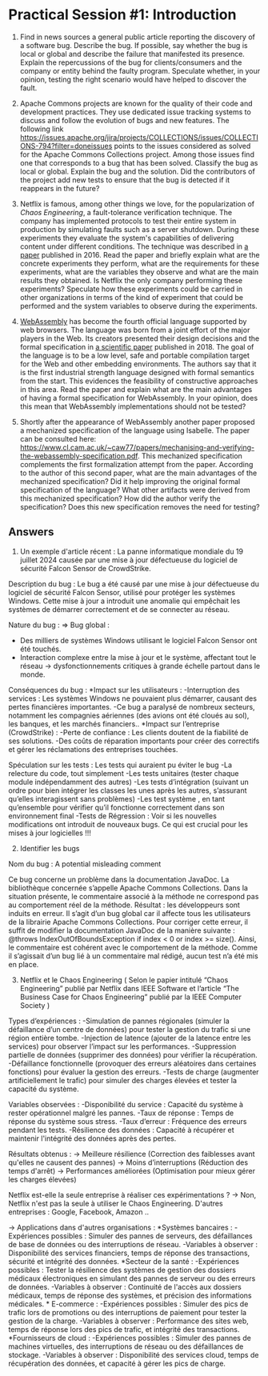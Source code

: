 # Practical Session #1: Introduction

1. Find in news sources a general public article reporting the discovery of a software bug. Describe the bug. If possible, say whether the bug is local or global and describe the failure that manifested its presence. Explain the repercussions of the bug for clients/consumers and the company or entity behind the faulty program. Speculate whether, in your opinion, testing the right scenario would have helped to discover the fault.

2. Apache Commons projects are known for the quality of their code and development practices. They use dedicated issue tracking systems to discuss and follow the evolution of bugs and new features. The following link https://issues.apache.org/jira/projects/COLLECTIONS/issues/COLLECTIONS-794?filter=doneissues points to the issues considered as solved for the Apache Commons Collections project. Among those issues find one that corresponds to a bug that has been solved. Classify the bug as local or global. Explain the bug and the solution. Did the contributors of the project add new tests to ensure that the bug is detected if it reappears in the future?

3. Netflix is famous, among other things we love, for the popularization of *Chaos Engineering*, a fault-tolerance verification technique. The company has implemented protocols to test their entire system in production by simulating faults such as a server shutdown. During these experiments they evaluate the system's capabilities of delivering content under different conditions. The technique was described in [a paper](https://arxiv.org/ftp/arxiv/papers/1702/1702.05843.pdf) published in 2016. Read the paper and briefly explain what are the concrete experiments they perform, what are the requirements for these experiments, what are the variables they observe and what are the main results they obtained. Is Netflix the only company performing these experiments? Speculate how these experiments could be carried in other organizations in terms of the kind of experiment that could be performed and the system variables to observe during the experiments.

4. [WebAssembly](https://webassembly.org/) has become the fourth official language supported by web browsers. The language was born from a joint effort of the major players in the Web. Its creators presented their design decisions and the formal specification in [a scientific paper](https://people.mpi-sws.org/~rossberg/papers/Haas,%20Rossberg,%20Schuff,%20Titzer,%20Gohman,%20Wagner,%20Zakai,%20Bastien,%20Holman%20-%20Bringing%20the%20Web%20up%20to%20Speed%20with%20WebAssembly.pdf) published in 2018. The goal of the language is to be a low level, safe and portable compilation target for the Web and other embedding environments. The authors say that it is the first industrial strength language designed with formal semantics from the start. This evidences the feasibility of constructive approaches in this area. Read the paper and explain what are the main advantages of having a formal specification for WebAssembly. In your opinion, does this mean that WebAssembly implementations should not be tested? 

5.  Shortly after the appearance of WebAssembly another paper proposed a mechanized specification of the language using Isabelle. The paper can be consulted here: https://www.cl.cam.ac.uk/~caw77/papers/mechanising-and-verifying-the-webassembly-specification.pdf. This mechanized specification complements the first formalization attempt from the paper. According to the author of this second paper, what are the main advantages of the mechanized specification? Did it help improving the original formal specification of the language? What other artifacts were derived from this mechanized specification? How did the author verify the specification? Does this new specification removes the need for testing?

## Answers

1. Un exemple d'article récent : 
La panne informatique mondiale du 19 juillet 2024  causée par une mise à jour défectueuse du logiciel de sécurité Falcon Sensor de CrowdStrike. 


Description du bug :
Le bug a été causé par une mise à jour défectueuse du logiciel de sécurité Falcon Sensor, utilisé pour protéger les systèmes Windows. Cette mise à jour a introduit une anomalie qui empêchait les systèmes de démarrer correctement et de se connecter au réseau. 


Nature du bug : 
⇒ Bug global : 
- Des milliers de systèmes Windows utilisant le logiciel Falcon Sensor ont été touchés.
- Interaction complexe entre la mise à jour et le système, affectant tout le réseau
→ dysfonctionnements critiques à grande échelle partout dans le monde.


Conséquences du bug : 
    *Impact sur les utilisateurs :
        -Interruption des services : Les systèmes Windows ne pouvaient plus démarrer, causant des pertes financières importantes. 
        -Ce bug a paralysé de nombreux secteurs, notamment les compagnies aériennes (des avions ont été cloués au sol), les banques, et les marchés financiers..
    *Impact sur l’entreprise (CrowdStrike) :
        -Perte de confiance : Les clients doutent de la fiabilité de ses solutions.
        -Des coûts de réparation importants pour créer des correctifs et gérer les réclamations des entreprises touchées.


Spéculation sur les tests : Les tests qui auraient pu éviter le bug
    -La relecture du code, tout simplement
    -Les tests unitaires (tester chaque module indépendamment des autres)
    -Les tests d’intégration (suivant un ordre pour bien intégrer les classes les unes après les autres, s’assurant qu’elles interagissent sans problèmes)
    -Les test système , en tant qu’ensemble pour vérifier qu’il fonctionne correctement dans son environnement final
    -Tests de Régression : Voir si les nouvelles modifications ont introduit de nouveaux bugs. Ce qui est crucial pour les mises à jour logicielles !!!



2. Identifier les bugs

Nom du bug : A potential misleading comment

Ce bug concerne un problème dans la documentation JavaDoc. La bibliothèque concernée s’appelle Apache Commons Collections. Dans la situation présente, le commentaire associé à la méthode ne correspond pas au comportement réel de la méthode. Résultat : les développeurs sont induits en erreur. Il s’agit d’un bug global car il affecte tous les utilisateurs de la librairie Apache Commons Collections. Pour corriger cette erreur, il suffit de modifier la documentation JavaDoc de la manière suivante : 
@throws IndexOutOfBoundsException if index < 0 or index >= size().
Ainsi, le commentaire est cohérent avec le comportement de la méthode. Comme il s’agissait d’un bug lié à un commentaire mal rédigé, aucun test n’a été mis en place.


3. Netflix et le Chaos Engineering
( Selon le papier intitulé “Chaos Engineering” publié par Netflix dans IEEE Software et l’article “The Business Case for Chaos Engineering” publié par la IEEE Computer Society )


Types d’expériences : 
    -Simulation de pannes régionales (simuler la défaillance d’un centre de données) pour tester la gestion du trafic si une région entière tombe.
    -Injection de latence (ajouter de la latence entre les services) pour observer l’impact sur les performances.
    -Suppression partielle de données (supprimer des données) pour vérifier la récupération. 
    -Défaillance fonctionnelle (provoquer des erreurs aléatoires dans certaines fonctions) pour évaluer la gestion des erreurs.
    -Tests de charge (augmenter artificiellement le trafic) pour simuler des charges élevées et tester la capacité du système.


Variables observées : 
    -Disponibilité du service : Capacité du système à rester opérationnel malgré les pannes.
    -Taux de réponse : Temps de réponse du système sous stress.
    -Taux d’erreur : Fréquence des erreurs pendant les tests.
    -Résilience des données : Capacité à récupérer et maintenir l'intégrité des données après des pertes.


Résultats obtenus : 
→ Meilleure résilience (Correction des faiblesses avant qu'elles ne causent des pannes)
→ Moins d’interruptions (Réduction des temps d'arrêt)
→ Performances améliorées (Optimisation pour mieux gérer les charges élevées)


Netflix est-elle la seule entreprise à réaliser ces expérimentations ?
→ Non, Netflix n'est pas la seule à utiliser le Chaos Engineering. D'autres entreprises : Google, Facebook, Amazon ..

→ Applications dans d'autres organisations :
    *Systèmes bancaires :
        -Expériences possibles : Simuler des pannes de serveurs, des défaillances de base de données ou des interruptions de réseau.
        -Variables à observer : Disponibilité des services financiers, temps de réponse des transactions, sécurité et intégrité des données.
    *Secteur de la santé :
        -Expériences possibles : Tester la résilience des systèmes de gestion des dossiers médicaux électroniques en simulant des pannes de serveur ou des erreurs de données.
        -Variables à observer : Continuité de l'accès aux dossiers médicaux, temps de réponse des systèmes, et précision des informations médicales.
    * E-commerce :
        -Expériences possibles : Simuler des pics de trafic lors de promotions ou des interruptions de paiement pour tester la gestion de la charge.
        -Variables à observer : Performance des sites web, temps de réponse lors des pics de trafic, et intégrité des transactions.
    *Fournisseurs de cloud :
        -Expériences possibles : Simuler des pannes de machines virtuelles, des interruptions de réseau ou des défaillances de stockage.
        -Variables à observer : Disponibilité des services cloud, temps de récupération des données, et capacité à gérer les pics de charge.

